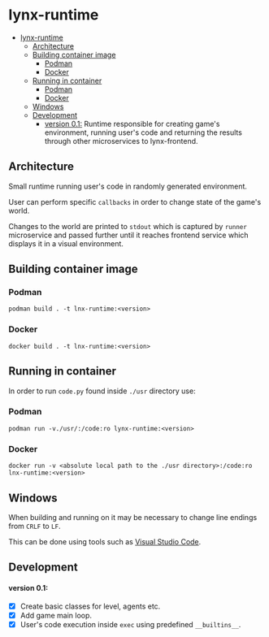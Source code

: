 # lynx-runtime
- [lynx-runtime](#lynx-runtime)
  - [Architecture](#architecture)
  - [Building container image](#building-container-image)
    - [Podman](#podman)
    - [Docker](#docker)
  - [Running in container](#running-in-container)
    - [Podman](#podman-1)
    - [Docker](#docker-1)
  - [Windows](#windows)
  - [Development](#development)
      - [version 0.1:](#version-01)
Runtime responsible for creating game's environment, running user's code and returning the results through other microservices to lynx-frontend.
## Architecture
Small runtime running user's code in randomly generated environment.

User can perform specific `callbacks` in order to change state of the game's world.

Changes to the world are printed to `stdout` which is captured by `runner` microservice and passed further until it reaches frontend service which displays it in a visual environment.
## Building container image
### Podman
    podman build . -t lnx-runtime:<version>
### Docker
    docker build . -t lnx-runtime:<version>
## Running in container
In order to run `code.py` found inside `./usr` directory use:
### Podman
    podman run -v./usr/:/code:ro lynx-runtime:<version>
### Docker
    docker run -v <absolute local path to the ./usr directory>:/code:ro lnx-runtime:<version>
## Windows
When building and running on it may be necessary to change line endings from `CRLF` to `LF`.

This can be done using tools such as [Visual Studio Code](https://code.visualstudio.com/).
## Development
#### version 0.1:
- [X] Create basic classes for level, agents etc.
- [X] Add game main loop.
- [X] User's code execution inside `exec` using predefined `__builtins__`.